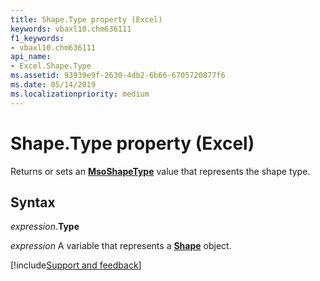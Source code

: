 ```yaml
---
title: Shape.Type property (Excel)
keywords: vbaxl10.chm636111
f1_keywords:
- vbaxl10.chm636111
api_name:
- Excel.Shape.Type
ms.assetid: 93939e9f-2630-4db2-6b66-6705720877f6
ms.date: 05/14/2019
ms.localizationpriority: medium
---
```



# Shape.Type property (Excel)

Returns or sets an **[MsoShapeType](Office.MsoShapeType.md)** value that represents the shape type.


## Syntax

_expression_.**Type**

_expression_ A variable that represents a **[Shape](Excel.Shape.md)** object.




[!include[Support and feedback](~/includes/feedback-boilerplate.md)]
